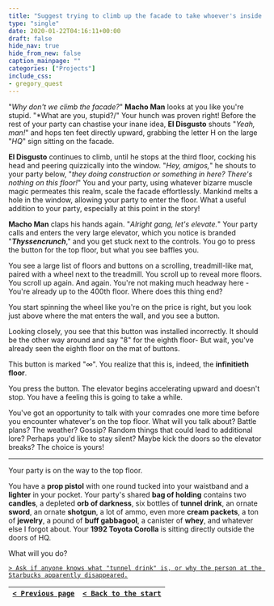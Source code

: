 ```yaml
---
title: "Suggest trying to climb up the facade to take whoever's inside by surprise."
type: "single"
date: 2020-01-22T04:16:11+00:00
draft: false
hide_nav: true
hide_from_new: false
caption_mainpage: ""
categories: ["Projects"]
include_css:
- gregory_quest
---
```


"*Why don't we climb the facade?*" **Macho Man** looks at you like you're stupid. "*What are you, stupid?/" Your hunch was proven right! Before the rest of your party can chastise your inane idea, **El Disgusto** shouts "*Yeah, man!*" and hops ten feet directly upward, grabbing the letter H on the large "*HQ*" sign sitting on the facade.

**El Disgusto** continues to climb, until he stops at the third floor, cocking his head and peering quizzically into the window. "*Hey, amigos,*" he shouts to your party below, "*they doing construction or something in here? There's nothing on this floor!*" You and your party, using whatever bizarre muscle magic permeates this realm, scale the facade effortlessly. Mankind melts a hole in the window, allowing your party to enter the floor. What a useful addition to your party, especially at this point in the story!

**Macho Man** claps his hands again. "*Alright gang, let's elevate.*" Your party calls and enters the very large elevator, which you notice is branded "***Thyssencrunch***," and you get stuck next to the controls. You go to press the button for the top floor, but what you see baffles you.

You see a large list of floors and buttons on a scrolling, treadmill-like mat, paired with a wheel next to the treadmill. You scroll up to reveal more floors. You scroll up again. And again. You're not making much headway here - You're already up to the 400th floor. Where does this thing end?

You start spinning the wheel like you're on the price is right, but you look just above where the mat enters the wall, and you see a button.

Looking closely, you see that this button was installed incorrectly. It should be the other way around and say "8" for the eighth floor- But wait, you've already seen the eighth floor on the mat of buttons.

This button is marked "*∞*". You realize that this is, indeed, the **infinitieth floor**.

You press the button. The elevator begins accelerating upward and doesn't stop. You have a feeling this is going to take a while.

You've got an opportunity to talk with your comrades one more time before you encounter whatever's on the top floor. What will you talk about? Battle plans? The weather? Gossip? Random things that could lead to additional lore? Perhaps you'd like to stay silent? Maybe kick the doors so the elevator breaks? The choice is yours!

---

Your party is on the way to the top floor.

You have a **prop pistol** with one round tucked into your waistband and a **lighter** in your pocket. Your party's shared **bag of holding** contains two **candles**, a depleted **orb of darkness**, six bottles of **tunnel drink**, an ornate **sword**, an ornate **shotgun**, a lot of ammo, even more **cream packets**, a ton of **jewelry**, a pound of **buff gabbagool**, a canister of **whey**, and whatever else I forgot about. Your **1992 Toyota Corolla** is sitting directly outside the doors of HQ.

What will you do?

[``> Ask if anyone knows what "tunnel drink" is, or why the person at the Starbucks apparently disappeared.``](../47)

|[``< Previous page``](../45)|[``< Back to the start``](../)|
|---|---|